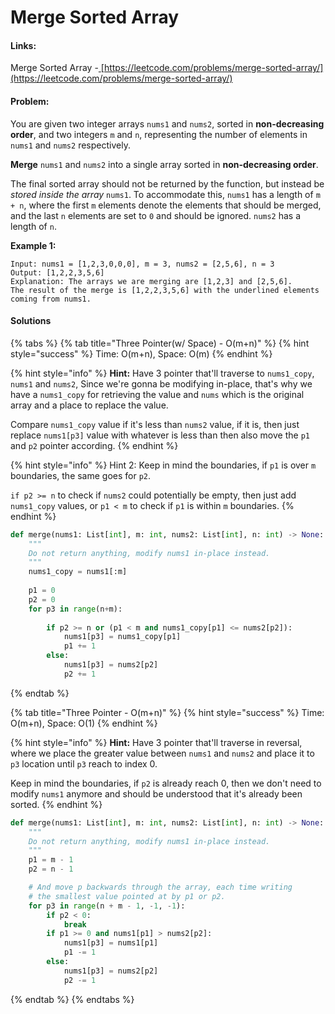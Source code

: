 # Merge Sorted Array



#### Links:

Merge Sorted Array -[ ](https://leetcode.com/problems/maximum-subarray/)[https://leetcode.com/problems/merge-sorted-array/](https://leetcode.com/problems/merge-sorted-array/)

#### Problem:

You are given two integer arrays `nums1` and `nums2`, sorted in **non-decreasing order**, and two integers `m` and `n`, representing the number of elements in `nums1` and `nums2` respectively.

**Merge** `nums1` and `nums2` into a single array sorted in **non-decreasing order**.

The final sorted array should not be returned by the function, but instead be _stored inside the array_ `nums1`. To accommodate this, `nums1` has a length of `m + n`, where the first `m` elements denote the elements that should be merged, and the last `n` elements are set to `0` and should be ignored. `nums2` has a length of `n`.

**Example 1:**

```
Input: nums1 = [1,2,3,0,0,0], m = 3, nums2 = [2,5,6], n = 3
Output: [1,2,2,3,5,6]
Explanation: The arrays we are merging are [1,2,3] and [2,5,6].
The result of the merge is [1,2,2,3,5,6] with the underlined elements coming from nums1.
```

#### Solutions

{% tabs %}
{% tab title="Three Pointer(w/ Space) - O(m+n)" %}
{% hint style="success" %}
Time: O(m+n), Space: O(m)
{% endhint %}

{% hint style="info" %}
**Hint:** Have 3 pointer that'll traverse to `nums1_copy`, `nums1` and `nums2`, Since we're gonna be modifying in-place, that's why we have a `nums1_copy` for retrieving the value and `nums` which is the original array and a place to replace the value.

Compare `nums1_copy` value if it's less than `nums2` value, if it is, then just replace `nums1[p3]` value with whatever is less than then also move the `p1` and `p2` pointer according.
{% endhint %}

{% hint style="info" %}
Hint 2: Keep in mind the boundaries, if `p1` is over `m` boundaries, the same goes for `p2`.

`if p2 >= n` to check if `nums2` could potentially be empty, then just add `nums1_copy` values, or `p1 < m` to check if `p1` is within `m` boundaries.&#x20;
{% endhint %}

```python
def merge(nums1: List[int], m: int, nums2: List[int], n: int) -> None:
    """
    Do not return anything, modify nums1 in-place instead.
    """
    nums1_copy = nums1[:m]
    
    p1 = 0
    p2 = 0
    for p3 in range(n+m):
        
        if p2 >= n or (p1 < m and nums1_copy[p1] <= nums2[p2]):
            nums1[p3] = nums1_copy[p1]
            p1 += 1
        else:
            nums1[p3] = nums2[p2]
            p2 += 1
```
{% endtab %}

{% tab title="Three Pointer - O(m+n)" %}
{% hint style="success" %}
Time: O(m+n), Space: O(1)
{% endhint %}

{% hint style="info" %}
**Hint:** Have 3 pointer that'll traverse in reversal, where we place the greater value between `nums1` and `nums2` and place it to `p3` location until `p3` reach to index 0.

Keep in mind the boundaries, if `p2` is already reach 0, then we don't need to modify `nums1` anymore and should be understood that it's already been sorted.
{% endhint %}

```python
def merge(nums1: List[int], m: int, nums2: List[int], n: int) -> None:
    """
    Do not return anything, modify nums1 in-place instead.
    """
    p1 = m - 1
    p2 = n - 1

    # And move p backwards through the array, each time writing
    # the smallest value pointed at by p1 or p2.
    for p3 in range(n + m - 1, -1, -1):
        if p2 < 0:
            break
        if p1 >= 0 and nums1[p1] > nums2[p2]:
            nums1[p3] = nums1[p1]
            p1 -= 1
        else:
            nums1[p3] = nums2[p2]
            p2 -= 1
```
{% endtab %}
{% endtabs %}
